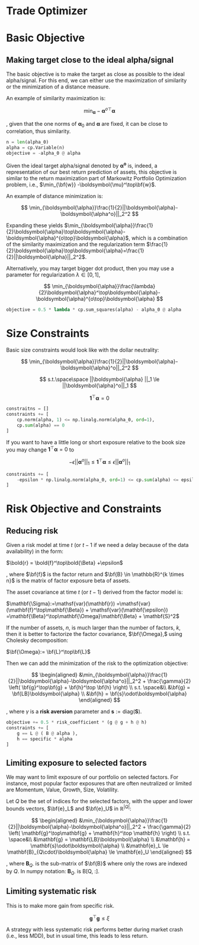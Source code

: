 # Trade Optimizer

# Basic Objective

## Making target close to the ideal alpha/signal

The basic objective is to make the target as close as possible to the ideal alpha/signal. For this end, we can either use the maximization of similarity or the minimization of a distance measure.

An example of similarity maximization is:

$$
\min_{\boldsymbol{\alpha}}-\boldsymbol{\alpha}^{o\top} \boldsymbol{\alpha}
$$

, given that the one norms of $\boldsymbol{\alpha}_0$ and $\boldsymbol{\alpha}$ are fixed, it can be close to correlation, thus similarity.

```python
n = len(alpha_0)
alpha = cp.Variable(n)
objective = -alpha_0 @ alpha
```

Given the ideal target alpha/signal denoted by $\boldsymbol{\alpha^o}$ is, indeed, a representation of our best return prediction of assets, this objective is similar to the return maximization part of Markowitz Portfolio Optimization problem, i.e., $\min_{\bf{w}} -\boldsymbol{\mu}^\top\bf{w}$.

An example of distance minimization is:

$$
\min_{\boldsymbol{\alpha}}\frac{1}{2}||\boldsymbol{\alpha}-\boldsymbol{\alpha^o}||_2^2
$$

Expanding these yields $\min_{\boldsymbol{\alpha}}\frac{1}{2}\boldsymbol{\alpha}\top\boldsymbol{\alpha}-\boldsymbol{\alpha}^{o\top}\boldsymbol{\alpha}$, which is a combination of the similarity maximization and the regularization term $\frac{1}{2}\boldsymbol{\alpha}\top\boldsymbol{\alpha}=\frac{1}{2}||\boldsymbol{\alpha}||_2^2$.

Alternatively, you may target bigger dot product, then you may use a parameter for regularization $\lambda \in [0, 1]$,

$$
\min_{\boldsymbol{\alpha}}\frac{\lambda}{2}\boldsymbol{\alpha}^\top\boldsymbol{\alpha}-\boldsymbol{\alpha}^{o\top}\boldsymbol{\alpha}
$$

```python
objective = 0.5 * lambda * cp.sum_squares(alpha) - alpha_0 @ alpha
```

# Size Constraints

Basic size constraints would look like with the dollar neutrality:

$$
\min_{\boldsymbol{\alpha}}\frac{1}{2}||\boldsymbol{\alpha}-\boldsymbol{\alpha}^o||_2^2
$$

$$
s.t.\space\space ||\boldsymbol{\alpha} ||_1 \le ||\boldsymbol{\alpha}^o||_1
$$

$$
\mathbf{1}^\top\boldsymbol{\alpha}=0
$$

```python
constraitns = []
constraints += [
	cp.norm(alpha, 1) <= np.linalg.norm(alpha_0, ord=1),
	cp.sum(alpha) == 0
]
```

If you want to have a little long or short exposure relative to the book size you may change $\mathbf{1}^\top\boldsymbol{\alpha}=0$ to 

$$
-\epsilon||\boldsymbol{\alpha}^o||_1\le\mathbf{1}^\top\boldsymbol{\alpha}\le\epsilon||\boldsymbol{\alpha}^o||_1
$$

```python
constraints += [ 
	-epsilon * np.linalg.norm(alpha_0, ord=1) <= cp.sum(alpha) <= epsilon * np.linalg.norm(alpha_0, ord=1)
]
```

# Risk Objective and Constraints

## Reducing risk

Given a risk model at time $t$ (or $t-1$ if we need a delay because of the data availability) in the form:

$\bold{r} = \bold{f}^\top\bold{\Beta} +\epsilon$ 

, where $\bf{f}$  is the factor return and $\bf{B} \in \mathbb{R}^{k \times n}$ is the matrix of factor exposure beta of assets.

The asset covariance at time $t$ (or $t-1$) derived from the factor model is:

$\mathbf{\Sigma}:=\mathsf{var}(\mathbf{r})
=\mathsf{var}(\mathbf{f}^\top\mathbf{\Beta}) + \mathsf{var}(\mathbf{\epsilon}) 
=\mathbf{\Beta}^\top\mathbf{\Omega}\mathbf{\Beta} + \mathbf{S}^2$

If the number of assets, $n$, is much larger than the number of factors, $k$, then it is better to factorize the factor covariance, $\bf{\Omega},$ using Cholesky decomposition:

$\bf{\Omega}:= \bf{L}^\top\bf{L}$

Then we can add the minimization of the risk to the optimization objective:

$$
\begin{aligned}
&\min_{\boldsymbol{\alpha}}\frac{1}{2}||\boldsymbol{\alpha}-\boldsymbol{\alpha^o}||_2^2 + \frac{\gamma}{2} \left( \bf{g}^\top\bf{g} + \bf{h}^\top \bf{h} \right) \\
s.t. \space&\\
&\bf{g} = \bf{LB}\boldsymbol{\alpha} \\
&\bf{h} = \bf{s}\odot\boldsymbol{\alpha}
\end{aligned}
$$

, where $\gamma$ is a **risk aversion** parameter and $\mathbf{s}:=\text{diag}(\mathbf{S})$.

```python
objective += 0.5 * risk_coefficient * (g @ g + h @ h)
constraints += [
	g == L @ ( B @ alpha ),
	h == specific * alpha
]
```

## Limiting exposure to selected factors

We may want to limit exposure of our portfolio on selected factors. For instance, most popular factor exposures that are often neutralized or limited are Momentum, Value, Growth, Size, Volatility.

Let $Q$ be the set of indices for the selected factors, with the upper and lower bounds vectors, $\bf{e}_L$ and $\bf{e}_U$ in $\mathbb{R}^{|Q|}$:

$$
\begin{aligned}
&\min_{\boldsymbol{\alpha}}\frac{1}{2}||\boldsymbol{\alpha}-\boldsymbol{\alpha^o}||_2^2 + \frac{\gamma}{2} \left( \mathbf{g}^\top\mathbf{g} + \mathbf{h}^\top \mathbf{h} \right) \\
s.t. \space&\\
&\mathbf{g} = \mathbf{LB}\boldsymbol{\alpha} \\
&\mathbf{h} = \mathbf{s}\odot\boldsymbol{\alpha} \\
&\mathbf{e}_L \le \mathbf{B}_{Q\cdot}\boldsymbol{\alpha} \le \mathbf{e}_U
\end{aligned}
$$

, where $\mathbf{B}_{Q\cdot}$ is the sub-matrix of $\bf{B}$ where only the rows are indexed by $Q$. In numpy notation: $\mathbf{B}_{Q\cdot}$ is B[Q, :]. 

## Limiting systematic risk

This is to make more gain from specific risk.

$$
\mathbf{g}^\top\mathbf{g} \le \xi
$$

A strategy with less systematic risk performs better during market crash (i.e., less MDD), but in usual time, this leads to less return.